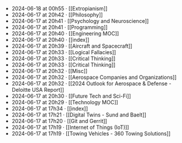 - 2024-06-18 at 00h55 · [[Extropianism]]
- 2024-06-17 at 20h42 · [[Philosophy]]
- 2024-06-17 at 20h41 · [[Psychology and Neuroscience]]
- 2024-06-17 at 20h41 · [[Programming]]
- 2024-06-17 at 20h40 · [[Engineering MOC]]
- 2024-06-17 at 20h40 · [[index]]
- 2024-06-17 at 20h39 · [[Aircraft and Spacecraft]]
- 2024-06-17 at 20h33 · [[Logical Fallacies]]
- 2024-06-17 at 20h33 · [[Critical Thinking]]
- 2024-06-17 at 20h33 · [[Critical Thinking]]
- 2024-06-17 at 20h32 · [[Misc]]
- 2024-06-17 at 20h32 · [[Aerospace Companies and Organizations]]
- 2024-06-17 at 20h32 · [[2024 Outlook for Aerospace & Defense - Deloitte USA Report]]
- 2024-06-17 at 20h30 · [[Future Tech and Sci-Fi]]
- 2024-06-17 at 20h29 · [[Technology MOC]]
- 2024-06-17 at 17h34 · [[index]]
- 2024-06-17 at 17h21 · [[Digital Twins - Sund and Baelt]]
- 2024-06-17 at 17h20 · [[Git and Gerrit]]
- 2024-06-17 at 17h19 · [[Internet of Things (IoT)]]
- 2024-06-17 at 17h19 · [[Towing Vehicles - 360 Towing Solutions]]
